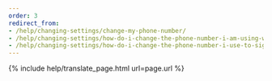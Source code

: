 ```yaml
---
order: 3
redirect_from:
- /help/changing-settings/change-my-phone-number/
- /help/changing-settings/how-do-i-change-the-phone-number-i-am-using-with-my-account/
- /help/changing-settings/how-do-i-change-the-phone-number-i-use-to-sign-in/
---
```


{% include help/translate_page.html url=page.url %}
